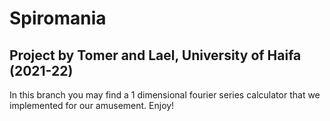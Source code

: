 # Spiromania

## Project by Tomer and Lael, University of Haifa (2021-22)

In this branch you may find a 1 dimensional fourier series calculator that we implemented for our amusement. Enjoy!

